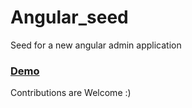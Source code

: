 # Angular_seed
Seed for a new angular admin application

### [Demo]( https://pratheeswaran.github.io/Angular_seed/)


Contributions are Welcome :)
